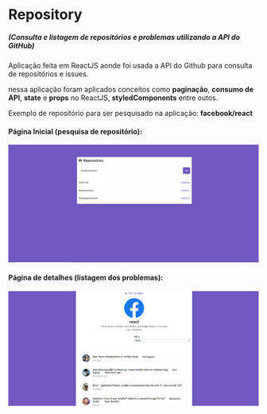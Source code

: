 # Repository 
##### (Consulta e listagem de repositórios e problemas utilizando a API do GitHub)
Aplicação feita em ReactJS aonde foi usada a API do Github para consulta de repositórios e issues.

nessa aplicação foram aplicados conceitos como **paginação**, **consumo de API**, **state** e **props** no ReactJS, **styledComponents** entre outos.

Exemplo de repositório para ser pesquisado na aplicação: **facebook/react**


#### Página Inicial (pesquisa de repositório): 

![imagem inicial do projeto](https://raw.githubusercontent.com/jorgematheus/Repository/master/temp/image/Screenshot_1.png)

#### Página de detalhes (listagem dos problemas):

![imagem inicial do projeto](https://raw.githubusercontent.com/jorgematheus/Repository/master/temp/image/Screenshot_2.png)
